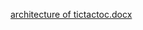 [architecture of tictactoc.docx](https://github.com/divyaspandu/Stepin_tictoctoe/files/7123200/architecture.of.tictactoc.docx)

